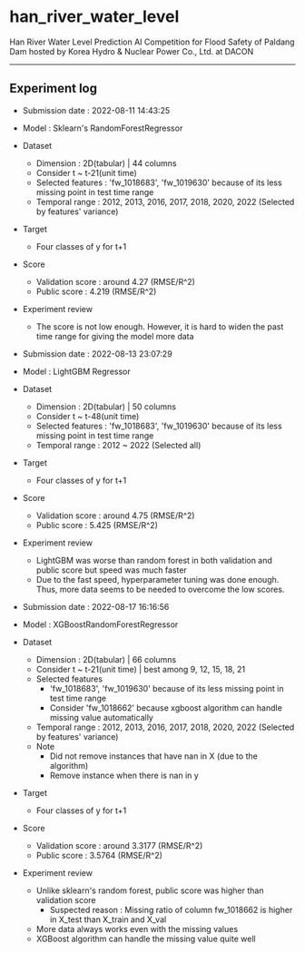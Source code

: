 # han_river_water_level
Han River Water Level Prediction AI Competition for  Flood Safety of Paldang Dam hosted by Korea Hydro &amp; Nuclear Power Co., Ltd. at DACON

---
## Experiment log
* Submission date : 2022-08-11 14:43:25
* Model : Sklearn's RandomForestRegressor
* Dataset
  * Dimension : 2D(tabular) | 44 columns
  * Consider t ~ t-21(unit time)
  * Selected features : 'fw_1018683', 'fw_1019630' because of its less missing point in test time range
  * Temporal range : 2012, 2013, 2016, 2017, 2018, 2020, 2022 (Selected by features' variance)
* Target
  * Four classes of y for t+1
* Score
  * Validation score : around 4.27 (RMSE/R^2)
  * Public score : 4.219 (RMSE/R^2)
* Experiment review
  * The score is not low enough. However, it is hard to widen the past time range for giving the model more data


* Submission date : 2022-08-13 23:07:29
* Model : LightGBM Regressor
* Dataset
  * Dimension : 2D(tabular) | 50 columns
  * Consider t ~ t-48(unit time)
  * Selected features : 'fw_1018683', 'fw_1019630' because of its less missing point in test time range
  * Temporal range : 2012 ~ 2022 (Selected all)
* Target
  * Four classes of y for t+1
* Score
  * Validation score : around 4.75 (RMSE/R^2)
  * Public score : 5.425 (RMSE/R^2)
* Experiment review
  * LightGBM was worse than random forest in both validation and public score but speed was much faster
  * Due to the fast speed, hyperparameter tuning was done enough. Thus, more data seems to be needed to overcome the low scores.

* Submission date : 2022-08-17 16:16:56	
* Model : XGBoostRandomForestRegressor
* Dataset
  * Dimension : 2D(tabular) | 66 columns
  * Consider t ~ t-21(unit time) | best among 9, 12, 15, 18, 21
  * Selected features
    * 'fw_1018683', 'fw_1019630' because of its less missing point in test time range
    * Consider 'fw_1018662' because xgboost algorithm can handle missing value automatically 
  * Temporal range : 2012, 2013, 2016, 2017, 2018, 2020, 2022 (Selected by features' variance)
  * Note
    * Did not remove instances that have nan in X (due to the algorithm)
    * Remove instance when there is nan in y
* Target
  * Four classes of y for t+1
* Score
  * Validation score : around 3.3177 (RMSE/R^2)
  * Public score : 3.5764 (RMSE/R^2)
* Experiment review
  * Unlike sklearn's random forest, public score was higher than validation score
    * Suspected reason : Missing ratio of column fw_1018662 is higher in X_test than X_train and X_val 
  * More data always works even with the missing values
  * XGBoost algorithm can handle the missing value quite well
